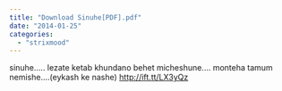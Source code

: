```yaml
---
title: "Download Sinuhe[PDF].pdf"
date: "2014-01-25"
categories: 
  - "strixmood"
---
```


sinuhe..... lezate ketab khundano behet micheshune.... monteha tamum nemishe....(eykash ke nashe) http://ift.tt/LX3yQz
